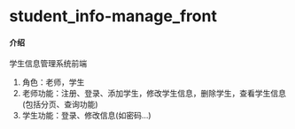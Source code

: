 # student_info-manage_front

#### 介绍

学生信息管理系统前端
1. 角色：老师，学生
2. 老师功能：注册、登录、添加学生，修改学生信息，删除学生，查看学生信息(包括分页、查询功能)
3. 学生功能：登录、修改信息(如密码...)
